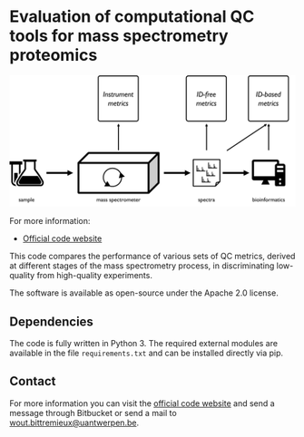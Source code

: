 Evaluation of computational QC tools for mass spectrometry proteomics
=====================================================================

![QC evaluation](qc_evaluation.png)

For more information:

* [Official code website](https://bitbucket.org/proteinspector/qc-evaluation/)

This code compares the performance of various sets of QC metrics, derived at different stages of the mass spectrometry process, in discriminating low-quality from high-quality experiments.

The software is available as open-source under the Apache 2.0 license.


Dependencies
------------

The code is fully written in Python 3. The required external modules are available in the file `requirements.txt` and can be installed directly via pip.


Contact
-------

For more information you can visit the [official code website](https://bitbucket.org/proteinspector/qc_analysis/) and send a message through Bitbucket or send a mail to <wout.bittremieux@uantwerpen.be>.
